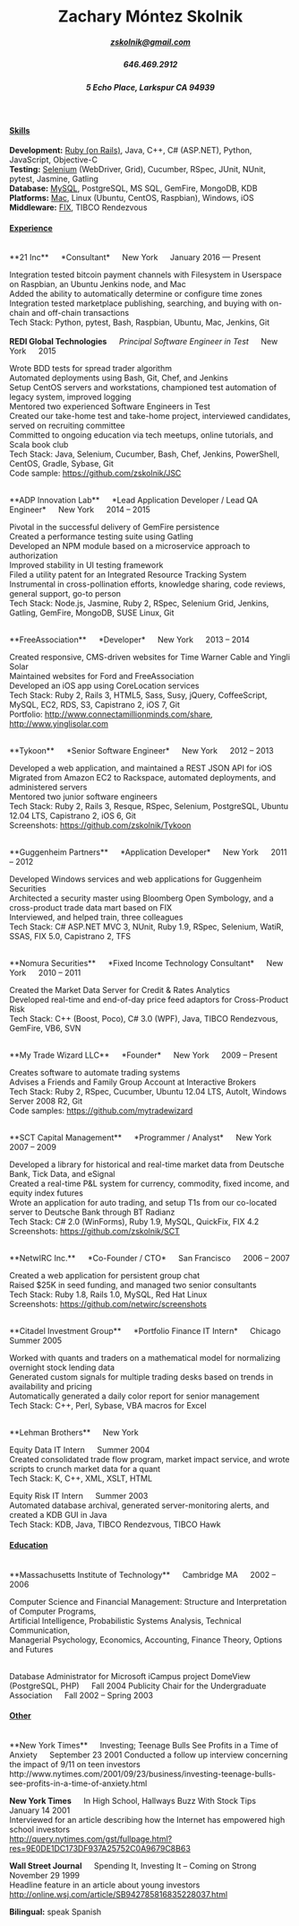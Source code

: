 # <center> Zachary Móntez Skolnik </center>
##### <center> zskolnik@gmail.com </center>
##### <center> 646.469.2912 </center>
##### <center> 5 Echo Place, Larkspur CA 94939 </center>

<br>

#### <u>Skills</u>

**Development:** <u>Ruby (on Rails)</u>, Java, C++, C# (ASP.NET), Python, JavaScript, Objective-C  
**Testing:** <u>Selenium</u> (WebDriver, Grid), Cucumber, RSpec, JUnit, NUnit, pytest, Jasmine, Gatling  
**Database:** <u>MySQL</u>, PostgreSQL, MS SQL, GemFire, MongoDB, KDB  
**Platforms:** <u>Mac</u>, Linux (Ubuntu, CentOS, Raspbian), Windows, iOS  
**Middleware:** <u>FIX</u>, TIBCO Rendezvous

#### <u>Experience</u>
<br>
**21 Inc** &emsp; *Consultant* &emsp; New York &emsp; January 2016 — Present

Integration tested bitcoin payment channels with Filesystem in Userspace on Raspbian, an Ubuntu Jenkins node, and Mac  
Added the ability to automatically determine or configure time zones  
Integration tested marketplace publishing, searching, and buying with on-chain and off-chain transactions  
Tech Stack: Python, pytest, Bash, Raspbian, Ubuntu, Mac, Jenkins, Git
<br>  
**REDI Global Technologies** &emsp; *Principal Software Engineer in Test* &emsp; New York &emsp; 2015

Wrote BDD tests for spread trader algorithm  
Automated deployments using Bash, Git, Chef, and Jenkins  
Setup CentOS servers and workstations, championed test automation of legacy system, improved logging  
Mentored two experienced Software Engineers in Test  
Created our take-home test and take-home project, interviewed candidates, served on recruiting committee  
Committed to ongoing education via tech meetups, online tutorials, and Scala book club  
Tech Stack: Java, Selenium, Cucumber, Bash, Chef, Jenkins, PowerShell, CentOS, Gradle, Sybase, Git  
Code sample: https://github.com/zskolnik/JSC

<br>
**ADP Innovation Lab** &emsp; *Lead Application Developer / Lead QA Engineer* &emsp; New York &emsp; 2014 – 2015

Pivotal in the successful delivery of GemFire persistence  
Created a performance testing suite using Gatling  
Developed an NPM module based on a microservice approach to authorization  
Improved stability in UI testing framework  
Filed a utility patent for an Integrated Resource Tracking System  
Instrumental in cross-pollination efforts, knowledge sharing, code reviews, general support, go-to person  
Tech Stack: Node.js, Jasmine, Ruby 2, RSpec, Selenium Grid, Jenkins, Gatling, GemFire, MongoDB, SUSE Linux, Git

<br>
**FreeAssociation** &emsp; *Developer* &emsp; New York &emsp; 2013 – 2014

Created responsive, CMS-driven websites for Time Warner Cable and Yingli Solar  
Maintained websites for Ford and FreeAssociation  
Developed an iOS app using CoreLocation services  
Tech Stack: Ruby 2, Rails 3, HTML5, Sass, Susy, jQuery, CoffeeScript, MySQL, EC2, RDS, S3, Capistrano 2, iOS 7, Git  
Portfolio: http://www.connectamillionminds.com/share, http://www.yinglisolar.com

<br>
**Tykoon** &emsp; *Senior Software Engineer* &emsp; New York &emsp; 2012 – 2013

Developed a web application, and maintained a REST JSON API for iOS  
Migrated from Amazon EC2 to Rackspace, automated deployments, and administered servers  
Mentored two junior software engineers  
Tech Stack: Ruby 2, Rails 3, Resque, RSpec, Selenium, PostgreSQL, Ubuntu 12.04 LTS, Capistrano 2, iOS 6, Git  
Screenshots: https://github.com/zskolnik/Tykoon

<br>
**Guggenheim Partners** &emsp; *Application Developer* &emsp; New York &emsp; 2011 – 2012

Developed Windows services and web applications for Guggenheim Securities  
Architected a security master using Bloomberg Open Symbology, and a cross-product trade data mart based on FIX  
Interviewed, and helped train, three colleagues  
Tech Stack: C# ASP.NET MVC 3, NUnit, Ruby 1.9, RSpec, Selenium, WatiR, SSAS, FIX 5.0, Capistrano 2, TFS

<br>
**Nomura Securities** &emsp; *Fixed Income Technology Consultant* &emsp; New York &emsp; 2010 – 2011

Created the Market Data Server for Credit & Rates Analytics  
Developed real-time and end-of-day price feed adaptors for Cross-Product Risk  
Tech Stack: C++ (Boost, Poco), C# 3.0 (WPF), Java, TIBCO Rendezvous, GemFire, VB6, SVN

<br>
**My Trade Wizard LLC** &emsp; *Founder* &emsp; New York &emsp; 2009 – Present

Creates software to automate trading systems  
Advises a Friends and Family Group Account at Interactive Brokers  
Tech Stack: Ruby 2, RSpec, Cucumber, Ubuntu 12.04 LTS, AutoIt, Windows Server 2008 R2, Git  
Code samples: https://github.com/mytradewizard

<br>
**SCT Capital Management** &emsp; *Programmer / Analyst* &emsp; New York &emsp; 2007 – 2009

Developed a library for historical and real-time market data from Deutsche Bank, Tick Data, and eSignal  
Created a real-time P&L system for currency, commodity, fixed income, and equity index futures  
Wrote an application for auto trading, and setup T1s from our co-located server to Deutsche Bank through BT Radianz  
Tech Stack: C# 2.0 (WinForms), Ruby 1.9, MySQL, QuickFix, FIX 4.2  
Screenshots: https://github.com/zskolnik/SCT

<br>
**NetwIRC Inc.** &emsp; *Co-Founder / CTO* &emsp; San Francisco &emsp; 2006 – 2007

Created a web application for persistent group chat  
Raised $25K in seed funding, and managed two senior consultants  
Tech Stack: Ruby 1.8, Rails 1.0, MySQL, Red Hat Linux  
Screenshots: https://github.com/netwirc/screenshots  

<br>
**Citadel Investment Group** &emsp; *Portfolio Finance IT Intern* &emsp; Chicago &emsp; Summer 2005

Worked with quants and traders on a mathematical model for normalizing overnight stock lending data  
Generated custom signals for multiple trading desks based on trends in availability and pricing  
Automatically generated a daily color report for senior management  
Tech Stack: C++, Perl, Sybase, VBA macros for Excel

<br>
**Lehman Brothers** &emsp; New York

Equity Data IT Intern &emsp; Summer 2004  
Created consolidated trade flow program, market impact service, and wrote scripts to crunch market data for a quant  
Tech Stack: K, C++, XML, XSLT, HTML

Equity Risk IT Intern &emsp; Summer 2003  
Automated database archival, generated server-monitoring alerts, and created a KDB GUI in Java  
Tech Stack: KDB, Java, TIBCO Rendezvous, TIBCO Hawk

#### <u>Education</u>
<br>
**Massachusetts Institute of Technology** &emsp; Cambridge MA &emsp; 2002 – 2006

Computer Science and Financial Management: Structure and Interpretation of Computer Programs,  
Artificial Intelligence, Probabilistic Systems Analysis, Technical Communication,  
Managerial Psychology, Economics, Accounting, Finance Theory, Options and Futures

<br>
Database Administrator for Microsoft iCampus project DomeView (PostgreSQL, PHP) &emsp; Fall 2004  
Publicity Chair for the Undergraduate Association &emsp; Fall 2002 – Spring 2003

#### <u>Other</u>
<br>
**New York Times** &emsp; Investing; Teenage Bulls See Profits in a Time of Anxiety &emsp; September 23 2001  
Conducted a follow up interview concerning the impact of 9/11 on teen investors  
http://www.nytimes.com/2001/09/23/business/investing-teenage-bulls-see-profits-in-a-time-of-anxiety.html

**New York Times** &emsp; In High School, Hallways Buzz With Stock Tips &emsp; January 14 2001  
Interviewed for an article describing how the Internet has empowered high school investors  
http://query.nytimes.com/gst/fullpage.html?res=9E0DE1DC173DF937A25752C0A9679C8B63

**Wall Street Journal** &emsp; Spending It, Investing It – Coming on Strong &emsp; November 29 1999  
Headline feature in an article about young investors  
http://online.wsj.com/article/SB942785816835228037.html

**Bilingual:** speak Spanish
